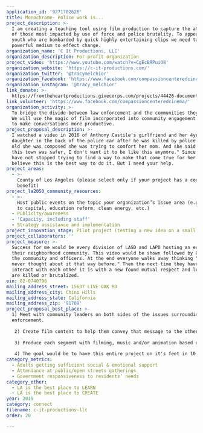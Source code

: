 ```yaml
---
application_id: '9271702626'
title: Monochrome- Police work is...
project_description: >-
  I am creating a teaching tool using film production to capture the attention
  of those most impacted by use of force and police brutality. To appeal to our
  youth who are bombarded by quick highly entertaining clips we need to use this
  powerful medium to effect change.
organization_name: 'C It Productions, LLC'
organization_description: For-profit organization
project_video: 'https://www.youtube.com/watch?v=CgEcBRPuiO8'
organization_website: 'https://c-it-productions.com/'
organization_twitter: '@tracymelchior'
organization_facebook: 'https://www.facebook.com/compassioncenteredcinema/'
organization_instagram: '@tracy_melchior'
link_donate: >-
  https://fromtheheartproductions.givecorps.com/projects/44426-documentaries-police-work-is
link_volunteer: 'https://www.facebook.com/compassioncenteredcinema/'
organization_activity: >-
  To bridge the divide between law enforcement and the communities they serve.
  We will use the magic of film incorporated into community engagement meetings
  to make conversations more productive.
project_proposal_description: >-
  I watched a video in 2016 of Anthony Castile's girlfriend and her 4yr old
  daughter in the back of the police car after he was killed by police. At 4yrs
  old she was composed she was trying to comfort her mom. And she said "I wish
  this town was safer, I don't want it to be like this anymore." Since then I
  have not stopped trying to find a way to make that come true for her. I truly
  believe this is the best way to do it. But I need your help.
project_areas:
  - >-
    County of Los Angeles (please select only if your project has a countywide
    benefit)
project_la2050_community_resources:
  - >-
    Host public events on the topic your organization’s issue area (e.g. access
    to capital, education reform, clean energy, etc.) 
  - Publicity/awareness
  - 'Capacity, including staff'
  - Strategy assistance and implementation
project_innovation_stage: Pilot project (testing a new idea on a small scale to prove feasibility)
project_collaborators: ''
project_measure: >-
  Success for me would be every division of LASD and LAPD hosting an event for
  their neighborhood community. This video would be shown followed by Q & A with
  the community and officers. At the end everyone walks away thinking "wow I
  never thought about it that way before." Then the next time they have to
  interact with each other it is with a new found mutual respect and less people
  are killed or brutalized.
ein: 82-0740796
mailing_address_street: 15637 LIVE OAK RD
mailing_address_city: Chino Hills
mailing_address_state: California
mailing_address_zip: '91709'
project_proposal_best_place: >-
  1) Meet with community leaders on both sides of the issues surrounding law
  enforcement.
   
   2) Create film content to help them convey that message to the other side in a way they have been unable to do effectively.
   
   3) Produce each segment with filming, music and/or animation based on the best way to really bring things into perfect focus.
   
   4) The goal would be to have this entire project on it's feet in 10 months.
category_metrics:
  - Adults getting sufficient social & emotional support
  - Attendance at public/open streets gatherings
  - Government responsiveness to residents’ needs
category_other:
  - LA is the best place to LEARN
  - LA is the best place to CREATE
year: 2019
category: connect
filename: c-it-productions-llc
order: 20

---
```

